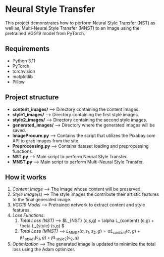 # Neural Style Transfer

This project demonstrates how to perform Neural Style Transfer (NST) as well as, Multi-Neural Style Transfer (MNST) to an image using the pretrained VGG19 model from PyTorch.

## Requirements
* Python 3.11
* PyTorch
* torchvision
* matplotlib
* Pillow

## Project structure
* **content_images/** --> Directory containing the content images.
* **style1_images/** --> Directory containing the first style images.
* **style2_images/** --> Directory containing the second style images.
* **generated_images/** --> Directory where the generated images will be saved.
* **ImageProcure.py** --> Contains the script that utilizes the Pixabay.com API to grab images from the site.
* **Preprocessing.py** --> Contains dataset loading and preprocessing functions.
* **NST.py** --> Main script to perform Neural Style Transfer.
* **MNST.py** --> Main script to perform Multi-Neural Style Transfer.

## How it works
1. *Content Image* --> The image whose content will be preserved.
2. *Style Image(s)* --> The style images the contribute their artistic features to the final generated image.
3. *VGG19 Model* --> Pretrained network to extract content and style features.
4. *Loss Functions*:
   1. *Total Loss (NST)* --> $L_{NST} (c,s,g) = \alpha L_{content} (c,g) + \beta L_{style} (s,g) $
   2. *Total Loss (MNST)* --> $L_{MNST} (c,s_{1},s_{2},g) = \alpha L_{content} (c,g) + \beta L_{style1} (s_{1},g) + \beta L_{style2} (s_{2},g)$
5. *Optimization* --> The generated image is updated to minimize the total loss using the Adam optimizer.
